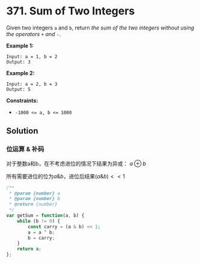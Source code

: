 # 371. Sum of Two Integers

Given two integers `a` and `b`, return *the sum of the two integers without using the operators* `+` *and* `-`.

**Example 1:**

```
Input: a = 1, b = 2
Output: 3
```

**Example 2:**

```
Input: a = 2, b = 3
Output: 5
```

**Constraints:**

- `-1000 <= a, b <= 1000`

## Solution

### 位运算 & 补码

对于整数a和b，在不考虑进位的情况下结果为异或： $a\oplus b$

所有需要进位的位为$a\&b$，进位后结果$(a\&b)<<1$

```js
/**
 * @param {number} a
 * @param {number} b
 * @return {number}
 */
var getSum = function(a, b) {
    while (b != 0) {
        const carry = (a & b) << 1;
        a = a ^ b;
        b = carry;
    }
    return a;
};
```

